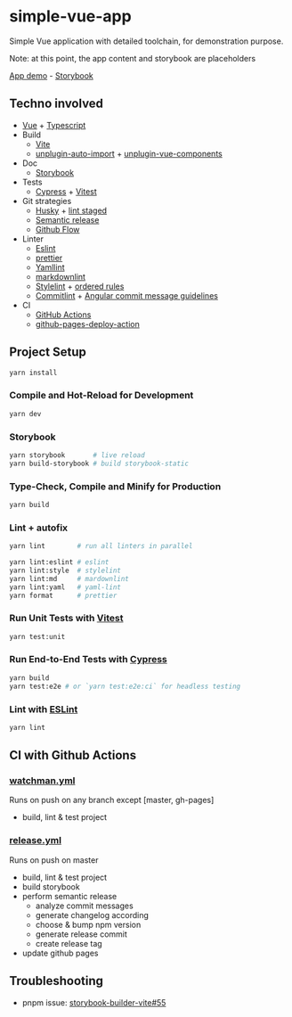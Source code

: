 # simple-vue-app

Simple Vue application with detailed toolchain, for demonstration purpose.

Note: at this point, the app content and storybook are placeholders

[App demo](https://Zecat.github.io/simple-vue-app) - [Storybook](https://Zecat.github.io/simple-vue-app/storybook)

## Techno involved

- [Vue](https://vuejs.org/) + [Typescript](https://www.typescriptlang.org/)
- Build
  - [Vite](https://vitejs.dev/)
  - [unplugin-auto-import](https://github.com/antfu/unplugin-auto-import#readme) + [unplugin-vue-components](https://github.com/antfu/unplugin-vue-components#readme)
- Doc
  - [Storybook](https://storybook.js.org/)
- Tests
  - [Cypress](https://www.cypress.io/) + [Vitest](https://vitest.dev/)
- Git strategies
  - [Husky](https://typicode.github.io/husky/#/) + [lint staged](https://github.com/okonet/lint-staged#readme)
  - [Semantic release](https://semantic-release.gitbook.io/semantic-release/)
  - [Github Flow](https://githubflow.github.io/)
- Linter
  - [Eslint](https://eslint.org/)
  - [prettier](https://prettier.io/)
  - [Yamllint](https://github.com/rasshofer/yaml-lint)
  - [markdownlint](https://github.com/DavidAnson/markdownlint)
  - [Stylelint](stylelint.io/) + [ordered rules](https://github.com/theKashey/stylelint-semantic-groups)
  - [Commitlint](https://commitlint.js.org/) + [Angular commit message guidelines](https://github.com/angular/angular/blob/22b96b9/CONTRIBUTING.md#-commit-message-guidelines)
- CI
  - [GitHub Actions](https://github.com/features/actions)
  - [github-pages-deploy-action](https://github.com/JamesIves/github-pages-deploy-action)

## Project Setup

```sh
yarn install
```

### Compile and Hot-Reload for Development

```sh
yarn dev
```

### Storybook

```sh
yarn storybook       # live reload
yarn build-storybook # build storybook-static
```

### Type-Check, Compile and Minify for Production

```sh
yarn build
```

### Lint + autofix

```sh
yarn lint        # run all linters in parallel

yarn lint:eslint # eslint
yarn lint:style  # stylelint
yarn lint:md     # mardownlint
yarn lint:yaml   # yaml-lint
yarn format      # prettier
```

### Run Unit Tests with [Vitest](https://vitest.dev/)

```sh
yarn test:unit
```

### Run End-to-End Tests with [Cypress](https://www.cypress.io/)

```sh
yarn build
yarn test:e2e # or `yarn test:e2e:ci` for headless testing
```

### Lint with [ESLint](https://eslint.org/)

```sh
yarn lint
```

## CI with Github Actions

### [watchman.yml](https://github.com/Zecat/simple-vue-app/blob/master/.github/workflows/watchman.yml)

Runs on push on any branch except [master, gh-pages]

- build, lint & test project

### [release.yml](https://github.com/Zecat/simple-vue-app/blob/master/.github/workflows/release.yml)

Runs on push on master

- build, lint & test project
- build storybook
- perform semantic release
  - analyze commit messages
  - generate changelog according
  - choose & bump npm version
  - generate release commit
  - create release tag
- update github pages

## Troubleshooting

- pnpm issue: [storybook-builder-vite#55](https://github.com/eirslett/storybook-builder-vite/issues/55)

